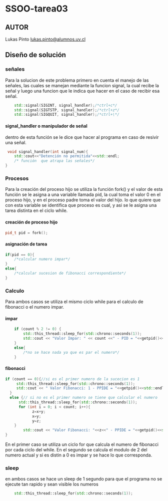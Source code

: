 # SSOO-tarea03

## AUTOR

Lukas Pinto <lukas.pinto@alumnos.uv.cl>

    
## Diseño de solución
### señales
Para la solucion de este problema primero en cuenta el manejo de las señales, las cuales se manejan mediante la funcion
signal, la cual recibe la señal y luego una funcion que le indica que hacer en el caso de recibir esa señal.
```c++
    std::signal(SIGINT, signal_handler);/*ctrl+c*/
    std::signal(SIGTSTP, signal_handler);/*ctrl+z*/
    std::signal(SIGQUIT, signal_handler);/*ctrl+\*/

```
#### signal_handler o manipulador de señal
dentro de esta función se le dice que hacer al programa en caso de resivir una señal.
```c++
 void signal_handler(int signal_num){
	std::cout<<"Detención no permitida"<<std::endl;
	/* función  que atrapa las señales*/
}

```
### Procesos
Para la creación del proceso hijo se utiliza la función fork() y el valor de esta función se le asigna a una variable llamada pid, la cual toma el valor 0 en el proceso hijo, y en el proceso padre toma el valor del hijo.
lo que quiere que con esta variable se identifica que proceso es cual, y asi se le asigna una tarea distinta en el ciclo while.
#### creación de proceso hijo
```c++
pid_t pid = fork();
```
#### asignación de tarea
```c++
if(pid == 0){
    /*calcular numero impar*/
}
else{
    /*calcular sucesion de fibonacci correspondiente*/
}
```
### Calculo
Para ambos casos se utiliza el mismo ciclo while para el calculo de fibonacci o el numero impar.
#### impar
``` c++
	if (count % 2 != 0) {
		std::this_thread::sleep_for(std::chrono::seconds(1));
		std::cout << "Valor Impar: " << count <<" - PID = "<<getpid()<< td::endl;
	}
	else{
		/*no se hace nada ya que es par el numero*/
	}

```
#### fibonacci
```c++
if (count == 0){//si es el primer numero de la sucecion es 1 
	 std::this_thread::sleep_for(std::chrono::seconds(1));
	 std::cout << " Valor Fibonacci: 1 - PPIDE = "<<getpid()<<std::endl;
  }
  else {// si no es el primer numero se tiene que calcular el numero
	  std::this_thread::sleep_for(std::chrono::seconds(1));
	  for (int i = 0; i < count; i++){
			z=x+y;
			x=y;
			y=z;
	}
		std::cout << "Valor Fibonacci: "<<z<<" - PPIDE = "<<getpid()<<std::endl;
}

```
En el primer caso se utiliza un ciclo for que calcula el numero de fibonacci por cada ciclo del while.
En el segundo se calcula el modulo de 2 del numero actual y si es distin a 0 es impar y se hace lo que corresponda.
### sleep
en ambos casos se hace un sleep de 1 segundo para que el programa no se ejecute tan rapido y sean visible los numeros


```c++
    std::this_thread::sleep_for(std::chrono::seconds(1));
```


